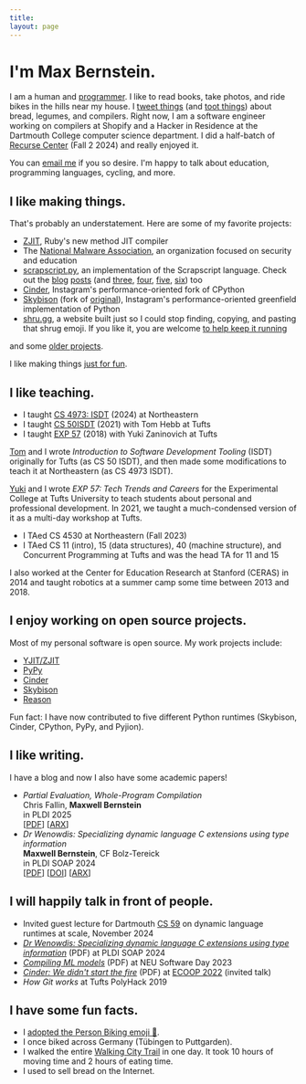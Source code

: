 ```yaml
---
title:
layout: page
---
```


<a rel="me" style="display:none;" href="{{ site.mastodon.url }}">Mastodon</a>

# I'm Max Bernstein.

I am a human and [programmer](https://github.com/tekknolagi). I like to read
books, take photos, and ride bikes in the hills near my house. I [tweet
things](https://twitter.com/tekknolagi) (and [toot
things](https://mastodon.social/@tekknolagi)) about bread, legumes, and
compilers. Right now, I am a software engineer working on compilers at Shopify
and a Hacker in Residence at the Dartmouth College computer science department.
I did a half-batch of [Recurse Center]({{site.rc_scout}}) (Fall 2 2024) and
really enjoyed it.

You can [email me](mailto:contact@bernsteinbear.com) if you so desire. I'm
happy to talk about education, programming languages, cycling, and more.

## I like making things.

That's probably an understatement. Here are some of my favorite projects:

* [ZJIT](https://github.com/ruby/ruby/tree/master/zjit), Ruby's new method JIT
  compiler
* The [National Malware Association](https://nationalmalware.org/), an
  organization focused on security and education
* [scrapscript.py](https://github.com/tekknolagi/scrapscript), an
  implementation of the Scrapscript language. Check out the [blog](/blog/scrapscript/)
  [posts](/blog/scrapscript-baseline/) (and [three](/blog/scrapscript-tricks/),
  [four](/blog/type-inference/), [five](/blog/row-poly/), [six](/blog/scrapscript-ir/)) too
* [Cinder](https://github.com/facebookincubator/cinder), Instagram's
  performance-oriented fork of CPython
* [Skybison](https://github.com/tekknolagi/skybison) (fork of
  [original](https://github.com/facebookexperimental/skybison)), Instagram's
  performance-oriented greenfield implementation of Python
* [shru.gg](https://shru.gg), a website built just so I could stop
  finding, copying, and pasting that shrug emoji. If you like it, you are
  welcome [to help keep it running](https://github.com/sponsors/tekknolagi)

and some [older projects](/older-projects/).

I like making things [just for fun](https://justforfunnoreally.dev/).

## I like teaching.

* I taught [CS 4973: ISDT](/isdt/) (2024) at Northeastern
* I taught [CS 50ISDT](/isdt/) (2021) with Tom Hebb at Tufts
* I taught [EXP 57](/excollege/) (2018) with Yuki Zaninovich at Tufts

[Tom](https://tchebb.me/) and I wrote *Introduction to Software Development
Tooling* (ISDT) originally for Tufts (as CS 50 ISDT), and then made some
modifications to teach it at Northeastern (as CS 4973 ISDT).

[Yuki](https://yzan424.github.io/) and I wrote *EXP 57: Tech Trends and
Careers* for the Experimental College at Tufts University to teach students
about personal and professional development. In 2021, we taught a
much-condensed version of it as a multi-day workshop at Tufts.

* I TAed CS 4530 at Northeastern (Fall 2023)
* I TAed CS 11 (intro), 15 (data structures), 40 (machine structure), and
  Concurrent Programming at Tufts and was the head TA for 11 and 15

I also worked at the Center for Education Research at Stanford (CERAS) in 2014
and taught robotics at a summer camp some time between 2013 and 2018.

## I enjoy working on open source projects.

Most of my personal software is open source. My work projects include:

* [YJIT/ZJIT](https://github.com/ruby/ruby)
* [PyPy](https://github.com/pypy/pypy)
* [Cinder](https://github.com/facebookincubator/cinder)
* [Skybison](https://github.com/tekknolagi/skybison)
* [Reason](https://github.com/facebook/reason)

Fun fact: I have now contributed to five different Python runtimes (Skybison,
Cinder, CPython, PyPy, and Pyjion).

## I like writing.

I have a blog and now I also have some academic papers!

* *Partial Evaluation, Whole-Program Compilation* \
  Chris Fallin, **Maxwell Bernstein** \
  in PLDI 2025 \
  [[PDF](/assets/img/wasm-partial-eval.pdf)] [[ARX](https://arxiv.org/abs/2411.10559)]
* *Dr Wenowdis: Specializing dynamic language C extensions using type information* \
  **Maxwell Bernstein**, CF Bolz-Tereick \
  in PLDI SOAP 2024 \
  [[PDF](/assets/img/dr-wenowdis.pdf)] [[DOI](https://doi.org/10.1145/3652588.3663316)] [[ARX](https://arxiv.org/abs/2403.02420)]

## I will happily talk in front of people.

* Invited guest lecture for Dartmouth [CS 59](https://cosc59.gitlab.io/) on dynamic language runtimes at scale, November 2024
* [*Dr Wenowdis: Specializing dynamic language C extensions using type information*](/assets/img/dr-wenowdis-slides.pdf) (PDF) at PLDI SOAP 2024
* [*Compiling ML models*](/assets/img/compiling-ml-models.pdf) (PDF) at NEU Software Day 2023
* [*Cinder: We didn't start the fire*](/assets/img/ecoop2022.pdf) (PDF) at [ECOOP 2022](https://2022.ecoop.org/details/ICOOOLPS-2022-papers/5/Cinder-We-didn-t-start-the-fire) (invited talk)
* *How Git works* at Tufts PolyHack 2019

## I have some fun facts.

* I [adopted the Person Biking emoji 🚴](https://twitter.com/unicode/status/1341803011501223936).
* I once biked across Germany (Tübingen to Puttgarden).
* I walked the entire [Walking City Trail](https://www.bostontrails.org/) in
  one day. It took 10 hours of moving time and 2 hours of eating time.
* I used to sell bread on the Internet.
